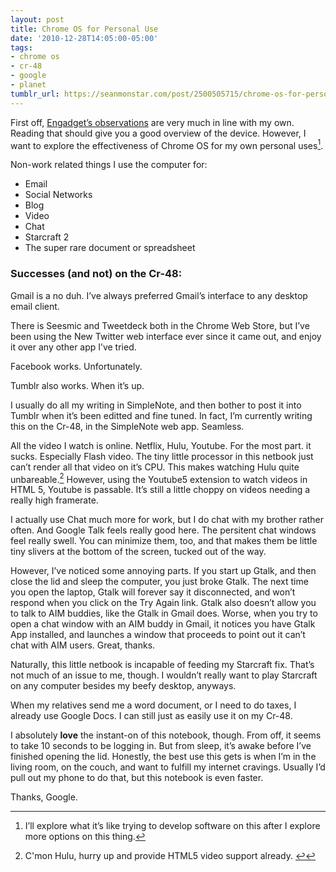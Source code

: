 ```yaml
---
layout: post
title: Chrome OS for Personal Use
date: '2010-12-28T14:05:00-05:00'
tags:
- chrome os
- cr-48
- google
- planet
tumblr_url: https://seanmonstar.com/post/2500505715/chrome-os-for-personal-use
---
```

First off, [Engadget’s observations](http://www.engadget.com/2010/12/09/google-cr-48-chrome-laptop-preview/) are very much in line with my own. Reading that should give you a good overview of the device. However, I want to explore the effectiveness of Chrome OS for my own personal uses[^1].

Non-work related things I use the computer for:

- Email
- Social Networks
- Blog
- Video
- Chat
- Starcraft 2
- The super rare document or spreadsheet

### Successes (and not) on the Cr-48:

Gmail is a no duh. I’ve always preferred Gmail’s interface to any desktop email client.

There is Seesmic and Tweetdeck both in the Chrome Web Store, but I’ve been using the New Twitter web interface ever since it came out, and enjoy it over any other app I’ve tried.

Facebook works. Unfortunately.

Tumblr also works. When it’s up.

I usually do all my writing in SimpleNote, and then bother to post it into Tumblr when it’s been editted and fine tuned. In fact, I’m currently writing this on the Cr-48, in the SimpleNote web app. Seamless.

All the video I watch is online. Netflix, Hulu, Youtube. For the most part. it sucks. Especially Flash video. The tiny little processor in this netbook just can’t render all that video on it’s CPU. This makes watching Hulu quite unbareable.[^2] However, using the Youtube5 extension to watch videos in HTML 5, Youtube is passable. It’s still a little choppy on videos needing a really high framerate.

I actually use Chat much more for work, but I do chat with my brother rather often. And Google Talk feels really good here. The persitent chat windows feel really swell. You can minimize them, too, and that makes them be little tiny slivers at the bottom of the screen, tucked out of the way.

However, I’ve noticed some annoying parts. If you start up Gtalk, and then close the lid and sleep the computer, you just broke Gtalk. The next time you open the laptop, Gtalk will forever say it disconnected, and won’t respond when you click on the Try Again link. Gtalk also doesn’t allow you to talk to AIM buddies, like the Gtalk in Gmail does. Worse, when you try to open a chat window with an AIM buddy in Gmail, it notices you have Gtalk App installed, and launches a window that proceeds to point out it can’t chat with AIM users. Great, thanks.

Naturally, this little netbook is incapable of feeding my Starcraft fix. That’s not much of an issue to me, though. I wouldn’t really want to play Starcraft on any computer besides my beefy desktop, anyways.

When my relatives send me a word document, or I need to do taxes, I already use Google Docs. I can still just as easily use it on my Cr-48.

I absolutely **love** the instant-on of this notebook, though. From off, it seems to take 10 seconds to be logging in. But from sleep, it’s awake before I’ve finished opening the lid. Honestly, the best use this gets is when I’m in the living room, on the couch, and want to fulfill my internet cravings. Usually I’d pull out my phone to do that, but this notebook is even faster.

Thanks, Google.



[^1]: I’ll explore what it’s like trying to develop software on this after I explore more options on this thing.

[^2]: C'mon Hulu, hurry up and provide HTML5 video support already.&nbsp;[↩︎](#fnref:2)

